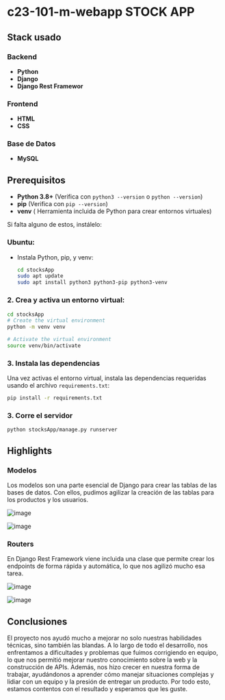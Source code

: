 # c23-101-m-webapp STOCK APP
## Stack usado
### Backend
- **Python**
- **Django**
- **Django Rest Framewor**

### Frontend
- **HTML**
- **CSS**
  
### Base de Datos
- **MySQL**
  
## Prerequisitos
- **Python 3.8+** (Verifica con `python3 --version` o `python --version`)
- **pip** (Verifica con `pip --version`)
- **venv** ( Herramienta incluida de Python para crear entornos virtuales)

Si falta alguno de estos, instálelo:

### Ubuntu:

- Instala Python, pip, y venv:

    ```bash
    cd stocksApp
    sudo apt update
    sudo apt install python3 python3-pip python3-venv
    ```

### 2. Crea y activa un entorno virtual:
```bash
cd stocksApp
# Create the virtual environment
python -m venv venv

# Activate the virtual environment
source venv/bin/activate
```


### 3. Instala  las dependencias
Una vez activas el entorno virtual, instala las dependencias requeridas usando el archivo `requirements.txt`:
```bash
pip install -r requirements.txt
```
### 3. Corre el servidor
	python stocksApp/manage.py runserver

## Highlights

### Modelos
Los modelos son una parte esencial de Django para crear las tablas de las bases de datos. Con ellos, pudimos agilizar la creación de las tablas para los productos y los usuarios.

![image](https://github.com/user-attachments/assets/35ee4e63-f2cb-46f8-a2a8-8452665d6a14)

![image](https://github.com/user-attachments/assets/37535827-20d4-4851-b577-f1c1da863711)

### Routers
En Django Rest Framework viene incluida una clase que permite crear los endpoints de forma rápida y automática, lo que nos agilizó mucho esa tarea.

![image](https://github.com/user-attachments/assets/918a1063-3426-4872-9e08-c12f7651ae49)

![image](https://github.com/user-attachments/assets/55ce07e2-b6c4-4454-9675-cfcf7ebe4160)

## Conclusiones
El proyecto nos ayudó mucho a mejorar no solo nuestras habilidades técnicas, sino también las blandas. A lo largo de todo el desarrollo, nos enfrentamos a dificultades y problemas que fuimos corrigiendo en equipo, lo que nos permitió mejorar nuestro conocimiento sobre la web y la construcción de APIs. Además, nos hizo crecer en nuestra forma de trabajar, ayudándonos a aprender cómo manejar situaciones complejas y lidiar con un equipo y la presión de entregar un producto. Por todo esto, estamos contentos con el resultado y esperamos que les guste.
